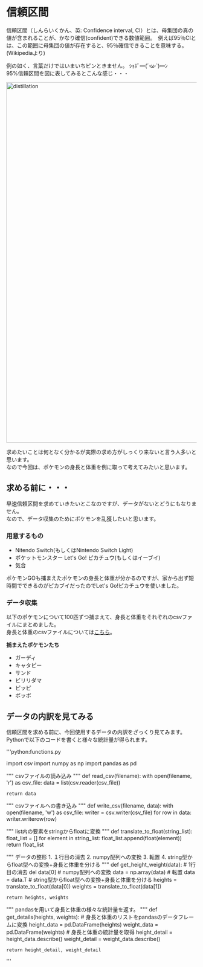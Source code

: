 # 信頼区間

信頼区間（しんらいくかん、英: Confidence interval, CI）とは、母集団の真の値が含まれることが、かなり確信(confident)できる数値範囲。　例えば95％CIとは、この範囲に母集団の値が存在すると、95％確信できることを意味する。  
(Wikipediaより)

例の如く、言葉だけではいまいちピンときません。  ｼｮﾎﾞ━(´·ω·`)━ﾝ  
95%信頼区間を図に表してみるとこんな感じ・・・

<img width="955" alt="distillation" src="https://user-images.githubusercontent.com/39772824/93886349-42387b00-fd20-11ea-9599-73ead3982e01.png">

求めたいことは何となく分かるが実際の求め方がしっくり来ないと言う人多いと思います。  
なので今回は、ポケモンの身長と体重を例に取って考えてみたいと思います。

## 求める前に・・・

早速信頼区間を求めていきたいとこなのですが、データがないとどうにもなりません。  
なので、データ収集のためにポケモンを乱獲したいと思います。  

### 用意するもの

- Nitendo Switch(もしくはNintendo Switch Light)
- ポケットモンスター Let's Go! ピカチュウ(もしくはイーブイ)
- 気合

ポケモンGOも捕まえたポケモンの身長と体重が分かるのですが、家から出ず短時間でできるのがピカブイだったのでLet's Go!ピカチュウを使いました。  

### データ収集

以下のポケモンについて100匹ずつ捕まえて、身長と体重をそれぞれのcsvファイルにまとめました。  
身長と体重のcsvファイルについては[こちら](https://github.com/mahotani/confidence_interval/tree/master/csv_files)。  

**捕まえたポケモンたち**

- ガーディ
- キャタピー
- サンド
- ビリリダマ
- ピッピ
- ポッポ

## データの内訳を見てみる

信頼区間を求める前に、今回使用するデータの内訳をざっくり見てみます。  
Pythonで以下のコードを書くと様々な統計量が得られます。  

'''python:functions.py

import csv
import numpy as np
import pandas as pd

"""
    csvファイルの読み込み
"""
def read_csv(filename):
    with open(filename, 'r') as csv_file:
        data = list(csv.reader(csv_file))
    
    return data

"""
    csvファイルへの書き込み
"""
def write_csv(filename, data):
    with open(filename, 'w') as csv_file:
        writer = csv.writer(csv_file)
        for row in data:
            writer.writerow(row)

"""
    list内の要素をstringからfloatに変換
"""
def translate_to_float(string_list):
    float_list = []
    for element in string_list:
        float_list.append(float(element))
    return float_list

"""
    データの整形
    1. １行目の消去
    2. numpy配列への変換
    3. 転置
    4. string型からfloat型への変換+身長と体重を分ける
"""
def get_height_weight(data):
    # 1行目の消去
    del data[0]
    # numpy配列への変換
    data = np.array(data)
    # 転置
    data = data.T
    # string型からfloat型への変換+身長と体重を分ける
    heights = translate_to_float(data[0])
    weights = translate_to_float(data[1])

    return heights, weights

"""
    pandasを用いて身長と体重の様々な統計量を返す。
"""
def get_details(heights, weights):
    # 身長と体重のリストをpandasのデータフレームに変換
    height_data = pd.DataFrame(heights)
    weight_data = pd.DataFrame(weights)
    # 身長と体重の統計量を取得
    height_detail = height_data.describe()
    weight_detail = weight_data.describe()

    return height_detail, weight_detail

'''